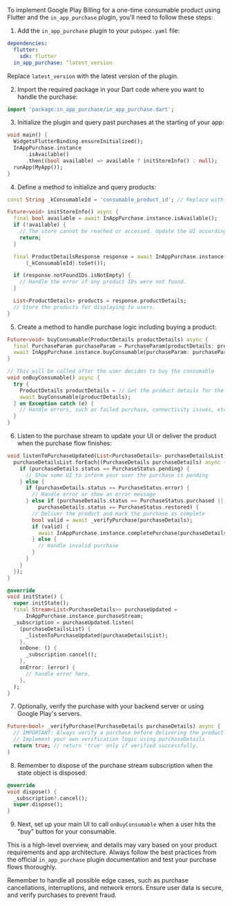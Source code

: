 To implement Google Play Billing for a one-time consumable product using Flutter and the `in_app_purchase` plugin, you'll need to follow these steps:

1. Add the `in_app_purchase` plugin to your `pubspec.yaml` file:

```yaml
dependencies:
  flutter:
    sdk: flutter
  in_app_purchase: ^latest_version
```

Replace `latest_version` with the latest version of the plugin.

2. Import the required package in your Dart code where you want to handle the purchase:

```dart
import 'package:in_app_purchase/in_app_purchase.dart';
```

3. Initialize the plugin and query past purchases at the starting of your app:

```dart
void main() {
  WidgetsFlutterBinding.ensureInitialized();
  InAppPurchase.instance
      .isAvailable()
      .then((bool available) => available ? initStoreInfo() : null);
  runApp(MyApp());
}
```

4. Define a method to initialize and query products:

```dart
const String _kConsumableId = 'consumable_product_id'; // Replace with your actual product ID

Future<void> initStoreInfo() async {
  final bool available = await InAppPurchase.instance.isAvailable();
  if (!available) {
    // The store cannot be reached or accessed. Update the UI accordingly.
    return;
  }

  final ProductDetailsResponse response = await InAppPurchase.instance.queryProductDetails(
      {_kConsumableId}.toSet());

  if (response.notFoundIDs.isNotEmpty) {
    // Handle the error if any product IDs were not found.
  }

  List<ProductDetails> products = response.productDetails;
  // Store the products for displaying to users.
}

```

5. Create a method to handle purchase logic including buying a product:

```dart
Future<void> buyConsumable(ProductDetails productDetails) async {
  final PurchaseParam purchaseParam = PurchaseParam(productDetails: productDetails);
  await InAppPurchase.instance.buyConsumable(purchaseParam: purchaseParam);
}

// This will be called after the user decides to buy the consumable
void onBuyConsumable() async {
  try {
    ProductDetails productDetails = // Get the product details for the consumable
    await buyConsumable(productDetails);
  } on Exception catch (e) {
    // Handle errors, such as failed purchase, connectivity issues, etc.
  }
}

```

6. Listen to the purchase stream to update your UI or deliver the product when the purchase flow finishes:

```dart
void listenToPurchaseUpdated(List<PurchaseDetails> purchaseDetailsList) {
  purchaseDetailsList.forEach((PurchaseDetails purchaseDetails) async {
    if (purchaseDetails.status == PurchaseStatus.pending) {
      // Show some UI to inform your user the purchase is pending
    } else {
      if (purchaseDetails.status == PurchaseStatus.error) {
        // Handle error or show an error message
      } else if (purchaseDetails.status == PurchaseStatus.purchased ||
          purchaseDetails.status == PurchaseStatus.restored) {
        // Deliver the product and mark the purchase as complete
        bool valid = await _verifyPurchase(purchaseDetails);
        if (valid) {
          await InAppPurchase.instance.completePurchase(purchaseDetails);
        } else {
          // Handle invalid purchase
        }
      }
    }
  });
}

@override
void initState() {
  super.initState();
  final Stream<List<PurchaseDetails>> purchaseUpdated = 
      InAppPurchase.instance.purchaseStream;
  _subscription = purchaseUpdated.listen(
    (purchaseDetailsList) {
      _listenToPurchaseUpdated(purchaseDetailsList);
    },
    onDone: () {
      _subscription.cancel();
    },
    onError: (error) {
      // handle error here.
    },
  );
}

```

7. Optionally, verify the purchase with your backend server or using Google Play's servers.

```dart
Future<bool> _verifyPurchase(PurchaseDetails purchaseDetails) async {
  // IMPORTANT: Always verify a purchase before delivering the product
  // Implement your own verification logic using purchaseDetails
  return true; // return 'true' only if verified successfully.
}
```

8. Remember to dispose of the purchase stream subscription when the state object is disposed:

```dart
@override
void dispose() {
  _subscription?.cancel();
  super.dispose();
}
```

9. Next, set up your main UI to call `onBuyConsumable` when a user hits the "buy" button for your consumable.

This is a high-level overview, and details may vary based on your product requirements and app architecture. Always follow the best practices from the official `in_app_purchase` plugin documentation and test your purchase flows thoroughly.

Remember to handle all possible edge cases, such as purchase cancellations, interruptions, and network errors. Ensure user data is secure, and verify purchases to prevent fraud.
